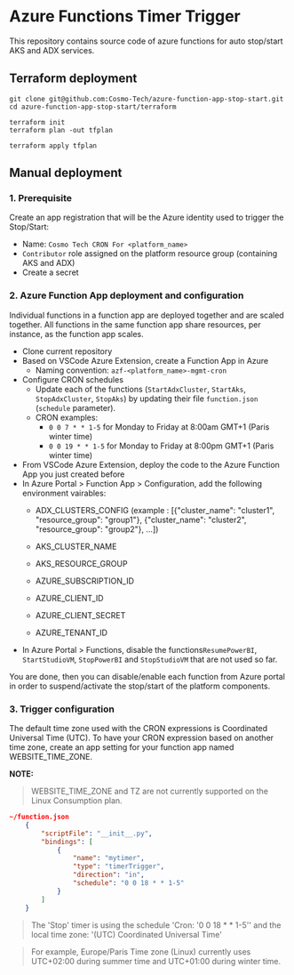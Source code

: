 # Azure Functions Timer Trigger 

This repository contains source code of azure functions for auto stop/start AKS and ADX services.

## Terraform deployment
```
git clone git@github.com:Cosmo-Tech/azure-function-app-stop-start.git
cd azure-function-app-stop-start/terraform
```

```
terraform init
terraform plan -out tfplan
```

```
terraform apply tfplan
```

## Manual deployment
### 1. Prerequisite

Create an app registration that will be the Azure identity used to trigger the Stop/Start:
* Name: `Cosmo Tech CRON For <platform_name>`
* `Contributor` role assigned on the platform resource group (containing AKS and ADX)
* Create a secret

### 2. Azure Function App deployment and configuration

Individual functions in a function app are deployed together and are scaled together. 
All functions in the same function app share resources, per instance, as the function app scales.

* Clone current repository
* Based on VSCode Azure Extension, create a Function App in Azure
    * Naming convention: `azf-<platform_name>-mgmt-cron`
* Configure CRON schedules
    * Update each of the functions (`StartAdxCluster`, `StartAks`, `StopAdxCluster`, `StopAks`) by updating their file `function.json` (`schedule` parameter).
    * CRON examples: 
        * `0 0 7 * * 1-5` for Monday to Friday at 8:00am GMT+1 (Paris winter time)
        * `0 0 19 * * 1-5` for Monday to Friday at 8:00pm GMT+1 (Paris winter time)
* From VSCode Azure Extension, deploy the code to the Azure Function App you just created before
* In Azure Portal > Function App > Configuration, add the following environment vairables:
    * ADX_CLUSTERS_CONFIG (example : [{"cluster_name": "cluster1", "resource_group": "group1"}, {"cluster_name": "cluster2", "resource_group": "group2"}, ...])
    * AKS_CLUSTER_NAME
    * AKS_RESOURCE_GROUP
    * AZURE_SUBSCRIPTION_ID

    * AZURE_CLIENT_ID
    * AZURE_CLIENT_SECRET
    * AZURE_TENANT_ID
* In Azure Portal > Functions, disable the functions`ResumePowerBI`, `StartStudioVM`, `StopPowerBI` and `StopStudioVM` that are not used so far.

You are done, then you can disable/enable each function from Azure portal in order to suspend/activate the stop/start of the platform components.
    
### 3. Trigger configuration

The default time zone used with the CRON expressions is Coordinated Universal Time (UTC). 
To have your CRON expression based on another time zone, create an app setting for your function app named WEBSITE_TIME_ZONE.

**NOTE:** 

> WEBSITE_TIME_ZONE and TZ are not currently supported on the Linux Consumption plan.


```json
~/function.json
    {
        "scriptFile": "__init__.py",
        "bindings": [
            {
                "name": "mytimer",
                "type": "timerTrigger",
                "direction": "in",
                "schedule": "0 0 18 * * 1-5"
            }
        ]
    }
```
> The 'Stop' timer is using the schedule 'Cron: '0 0 18 * * 1-5'' and the local time zone: '(UTC) Coordinated Universal Time'

> For example, Europe/Paris Time zone (Linux) currently uses UTC+02:00 during summer time and UTC+01:00 during winter time.
